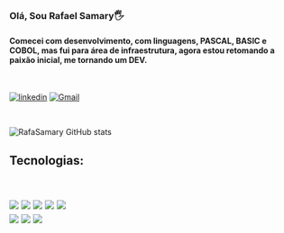 ### Olá,  Sou Rafael Samary🖐️
#### Comecei com desenvolvimento, com linguagens, PASCAL, BASIC e COBOL, mas fui para área de infraestrutura, agora estou retomando a paixão inicial, me tornando um DEV.
<BR>



[![linkedin](https://img.shields.io/badge/LinkedIn-0077B5?style=for-the-badge&logo=linkedin&logoColor=white)](https://www.linkedin.com/in/rafael-s-mendonça-5a721290)
[![Gmail](https://img.shields.io/badge/Gmail-D14836?style=for-the-badge&logo=gmail&logoColor=white)](mailto:rsamary.ti@gmail.com)
    

<BR>

![RafaSamary GitHub stats](https://github-readme-stats.vercel.app/api?username=RafaSamary&show_icons=true&theme=radical)

<h2>Tecnologias:<h2>
<div style="Display: inline_block"><br/>
     <img aling="center" src="https://img.shields.io/badge/C%23-239120?style=for-the-badge&logo=c-sharp&logoColor=white">
     <img aling="center" src="https://img.shields.io/badge/HTML5-E34F26?style=for-the-badge&logo=html5&logoColor=white">
     <img aling="center" src="https://img.shields.io/badge/CSS-239120?&style=for-the-badge&logo=css3&logoColor=white">
     <img aling="center" src="https://img.shields.io/badge/JavaScript-F7DF1E?style=for-the-badge&logo=javascript&logoColor=black">
      <img aling="center" src="https://img.shields.io/badge/Bootstrap-563D7C?style=for-the-badge&logo=bootstrap&logoColor=white">


<div>
 <img aling="center" src="https://img.shields.io/badge/Node.js-43853D?style=for-the-badge&logo=node.js&logoColor=white">
<img aling="center" src="https://img.shields.io/badge/Amazon_AWS-232F3E?style=for-the-badge&logo=amazon-aws&logoColor=white">
<img aling="center" src="https://img.shields.io/badge/Microsoft_SQL_Server-CC2927?style=for-the-badge&logo=microsoft-sql-server&logoColor=white">
